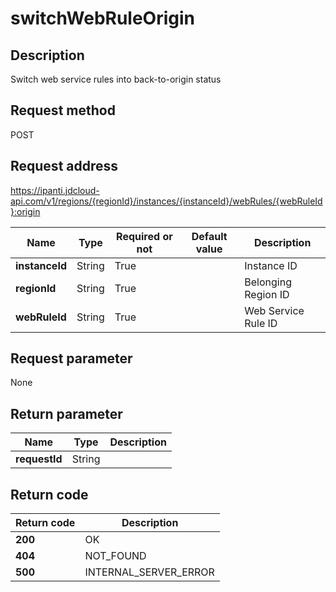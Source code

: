 # switchWebRuleOrigin


## Description
Switch web service rules into back-to-origin status

## Request method
POST

## Request address
https://ipanti.jdcloud-api.com/v1/regions/{regionId}/instances/{instanceId}/webRules/{webRuleId}:origin

|Name|Type|Required or not|Default value|Description|
|---|---|---|---|---|
|**instanceId**|String|True||Instance ID|
|**regionId**|String|True||Belonging Region ID|
|**webRuleId**|String|True||Web Service Rule ID|

## Request parameter
None


## Return parameter
|Name|Type|Description|
|---|---|---|
|**requestId**|String||



## Return code
|Return code|Description|
|---|---|
|**200**|OK|
|**404**|NOT_FOUND|
|**500**|INTERNAL_SERVER_ERROR|

